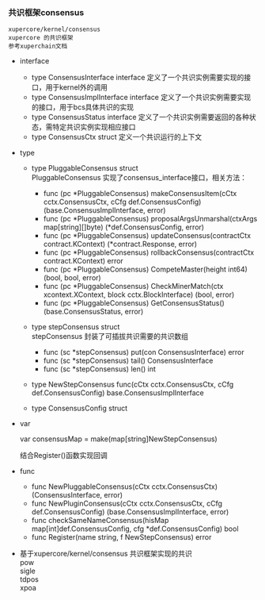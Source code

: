 ### 共识框架consensus
    xupercore/kernel/consensus  
    xupercore 的共识框架  
    参考xuperchain文档
    
- interface
    
    * type ConsensusInterface interface  定义了一个共识实例需要实现的接口，用于kernel外的调用
    * type ConsensusImplInterface interface  定义了一个共识实例需要实现的接口，用于bcs具体共识的实现
    * type ConsensusStatus interface 定义了一个共识实例需要返回的各种状态，需特定共识实例实现相应接口  
    * type ConsensusCtx struct 定义一个共识运行的上下文  
    
- type  

    * type PluggableConsensus struct  
        PluggableConsensus 实现了consensus_interface接口，相关方法：  
     
        + func (pc *PluggableConsensus) makeConsensusItem(cCtx cctx.ConsensusCtx, cCfg def.ConsensusConfig) (base.ConsensusImplInterface, error)  
        + func (pc *PluggableConsensus) proposalArgsUnmarshal(ctxArgs map[string][]byte) (*def.ConsensusConfig, error)  
        + func (pc *PluggableConsensus) updateConsensus(contractCtx contract.KContext) (*contract.Response, error)  
        + func (pc *PluggableConsensus) rollbackConsensus(contractCtx contract.KContext) error  
        + func (pc *PluggableConsensus) CompeteMaster(height int64) (bool, bool, error)  
        + func (pc *PluggableConsensus) CheckMinerMatch(ctx xcontext.XContext, block cctx.BlockInterface) (bool, error)  
        + func (pc *PluggableConsensus) GetConsensusStatus() (base.ConsensusStatus, error)  
    * type stepConsensus struct   
      stepConsensus 封装了可插拔共识需要的共识数组
        + func (sc *stepConsensus) put(con ConsensusInterface) error  
        + func (sc *stepConsensus) tail() ConsensusInterface  
        + func (sc *stepConsensus) len() int  
        
    * type NewStepConsensus func(cCtx cctx.ConsensusCtx, cCfg def.ConsensusConfig) base.ConsensusImplInterface  
    
    * type ConsensusConfig struct  

- var  

    var consensusMap = make(map[string]NewStepConsensus)  
    
    结合Register()函数实现回调
    
- func
    * func NewPluggableConsensus(cCtx cctx.ConsensusCtx) (ConsensusInterface, error)  
    * func NewPluginConsensus(cCtx cctx.ConsensusCtx, cCfg def.ConsensusConfig) (base.ConsensusImplInterface, error)  
    * func checkSameNameConsensus(hisMap map[int]def.ConsensusConfig, cfg *def.ConsensusConfig) bool
    * func Register(name string, f NewStepConsensus) error
    

- 基于xupercore/kernel/consensus 共识框架实现的共识  
    pow  
    sigle  
    tdpos  
    xpoa    

